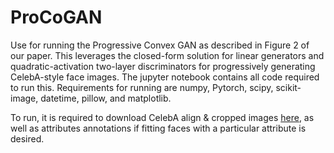 # ProCoGAN

Use for running the Progressive Convex GAN as described in Figure 2 of our paper. This leverages the closed-form solution for linear generators and quadratic-activation two-layer discriminators for progressively generating CelebA-style face images. The jupyter notebook contains all code required to run this. Requirements for running are numpy, Pytorch, scipy, scikit-image, datetime, pillow, and matplotlib. 

To run, it is required to download CelebA align & cropped images [here](http://mmlab.ie.cuhk.edu.hk/projects/CelebA.html), as well as attributes annotations if fitting faces with a particular attribute is desired. 
